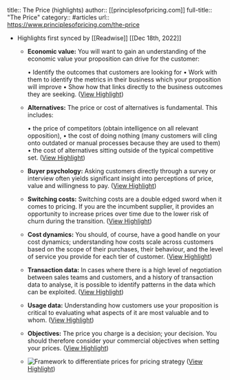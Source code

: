 title:: The Price (highlights)
author:: [[principlesofpricing.com]]
full-title:: "The Price"
category:: #articles
url:: https://www.principlesofpricing.com/the-price

- Highlights first synced by [[Readwise]] [[Dec 18th, 2022]]
	- **Economic value:** You will want to gain an understanding of the economic value your proposition can drive for the customer:
	  
	  •   Identify the outcomes that customers are looking for
	  •   Work with them to identify the metrics in their business which your proposition will improve
	  •   Show how that links directly to the business outcomes they are seeking. ([View Highlight](https://read.readwise.io/read/01gmhq88zmmhvcqqs3m7t1w47h))
	- **Alternatives:** The price or cost of alternatives is fundamental. This includes:
	  
	  •   the price of competitors (obtain intelligence on all relevant opposition),
	  •   the cost of doing nothing (many customers will cling onto outdated or manual processes because they are used to them)
	  •   the cost of alternatives sitting outside of the typical competitive set. ([View Highlight](https://read.readwise.io/read/01gmhq8expb3gwgjdwz0d2x193))
	- **Buyer psychology:** Asking customers directly through a survey or interview often yields significant insight into perceptions of price, value and willingness to pay. ([View Highlight](https://read.readwise.io/read/01gmhq8ny1bmsczxsft167yqp4))
	- **Switching costs:** Switching costs are a double edged sword when it comes to pricing. If you are the incumbent supplier, it provides an opportunity to increase prices over time due to the lower risk of churn during the transition. ([View Highlight](https://read.readwise.io/read/01gmhq8x400xy0e8307t7b2phd))
	- **Cost dynamics:** You should, of course, have a good handle on your cost dynamics; understanding how costs scale across customers based on the scope of their purchases, their behaviour, and the level of service you provide for each tier of customer. ([View Highlight](https://read.readwise.io/read/01gmhq92v7xhn9mmrff7aybvk6))
	- **Transaction data:** In cases where there is a high level of negotiation between sales teams and customers, and a history of transaction data to analyse, it is possible to identify patterns in the data which can be exploited. ([View Highlight](https://read.readwise.io/read/01gmhq99fwycthjxtj0d4s00dy))
	- **Usage data:** Understanding how customers use your proposition is critical to evaluating what aspects of it are most valuable and to whom. ([View Highlight](https://read.readwise.io/read/01gmhq9dyr8dsxj7z20spjrj39))
	- **Objectives:** The price you charge is a decision; your decision. You should therefore consider your commercial objectives when setting your prices. ([View Highlight](https://read.readwise.io/read/01gmhq9ks10fs847fecbmsgnc5))
	- ![Framework to differentiate prices for pricing strategy](https://uploads-ssl.webflow.com/631f0f414f23e8ab7dcbf0bc/6330518f320e0e0cf3b17dac_price%20differentiation%20illustration.png) ([View Highlight](https://read.readwise.io/read/01gmhq9x8yrym7yghx52cwecsm))